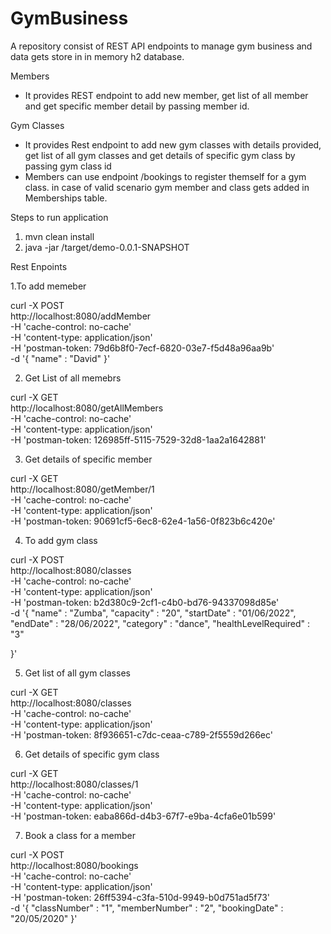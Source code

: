 # GymBusiness
A repository consist of REST API endpoints to manage gym business and data gets store in in memory h2 database.

Members 
- It provides REST endpoint to add new member, get list of all member and get specific member detail by passing member id. 

Gym Classes
- It provides Rest endpoint to add new gym classes with details provided, get list of all gym classes and get details of specific gym class by passing gym class id
- Members can use endpoint /bookings to register themself for a gym class. in case of valid scenario gym member and class gets added in Memberships table.

Steps to run application 

1. mvn clean install 
2. java -jar /target/demo-0.0.1-SNAPSHOT

Rest Enpoints 

1.To add memeber 

curl -X POST \
  http://localhost:8080/addMember \
  -H 'cache-control: no-cache' \
  -H 'content-type: application/json' \
  -H 'postman-token: 79d6b8f0-7ecf-6820-03e7-f5d48a96aa9b' \
  -d '{
	"name" : "David"
}'

2. Get List of all memebrs

curl -X GET \
  http://localhost:8080/getAllMembers \
  -H 'cache-control: no-cache' \
  -H 'content-type: application/json' \
  -H 'postman-token: 126985ff-5115-7529-32d8-1aa2a1642881'

3. Get details of specific member

curl -X GET \
  http://localhost:8080/getMember/1 \
  -H 'cache-control: no-cache' \
  -H 'content-type: application/json' \
  -H 'postman-token: 90691cf5-6ec8-62e4-1a56-0f823b6c420e'

4. To add gym class

curl -X POST \
  http://localhost:8080/classes \
  -H 'cache-control: no-cache' \
  -H 'content-type: application/json' \
  -H 'postman-token: b2d380c9-2cf1-c4b0-bd76-94337098d85e' \
  -d '{
	"name" : "Zumba",
	"capacity" : "20",
	"startDate" : "01/06/2022",
	"endDate" : "28/06/2022",
	"category" : "dance",
	"healthLevelRequired" : "3"
	
}'

5. Get list of all gym classes

curl -X GET \
  http://localhost:8080/classes \
  -H 'cache-control: no-cache' \
  -H 'content-type: application/json' \
  -H 'postman-token: 8f936651-c7dc-ceaa-c789-2f5559d266ec'

6. Get details of specific gym class

curl -X GET \
  http://localhost:8080/classes/1 \
  -H 'cache-control: no-cache' \
  -H 'content-type: application/json' \
  -H 'postman-token: eaba866d-d4b3-67f7-e9ba-4cfa6e01b599'

7. Book a class for a member

curl -X POST \
  http://localhost:8080/bookings \
  -H 'cache-control: no-cache' \
  -H 'content-type: application/json' \
  -H 'postman-token: 26ff5394-c3fa-510d-9949-b0d751ad5f73' \
  -d '{
	"classNumber" : "1",
	"memberNumber" : "2",
	"bookingDate" : "20/05/2020"
}'
